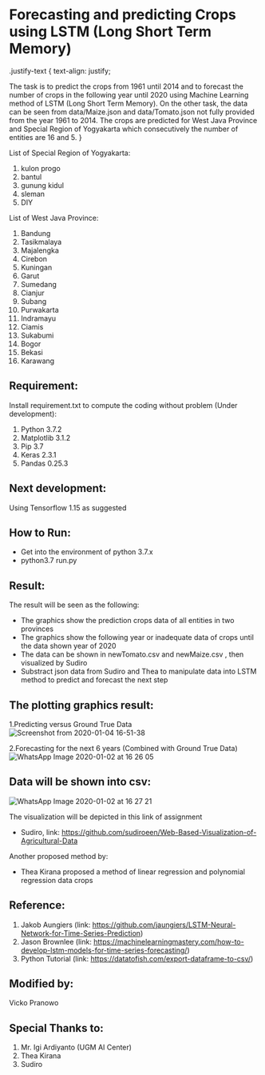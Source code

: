 # Forecasting and predicting Crops using LSTM (Long Short Term Memory)

.justify-text {
	text-align: justify;
	
The task is to predict the crops from 1961 until 2014 and to forecast the number of crops in the following year until 2020 using Machine Learning method of LSTM (Long Short Term Memory). On the other task, the data can be seen from data/Maize.json and data/Tomato.json not fully provided from the year 1961 to 2014. The crops are predicted for West Java Province and Special Region of Yogyakarta which consecutively the number of entities are 16 and 5.
}

List of Special Region of Yogyakarta:
1. kulon progo
2. bantul
3. gunung kidul
4. sleman
5. DIY

List of West Java Province:
1. Bandung
2. Tasikmalaya
3. Majalengka
4. Cirebon
5. Kuningan 
6. Garut
7. Sumedang
8. Cianjur
9. Subang
10. Purwakarta
11. Indramayu
12. Ciamis
13. Sukabumi
14. Bogor
15. Bekasi
16. Karawang

## Requirement:
Install requirement.txt to compute the coding without problem (Under development):
1. Python 3.7.2
2. Matplotlib 3.1.2
3. Pip 3.7
4. Keras 2.3.1
5. Pandas 0.25.3

## Next development:
Using Tensorflow 1.15 as suggested

## How to Run:
- Get into the environment of python 3.7.x
- python3.7 run.py

## Result:
The result will be seen as the following: 
- The graphics show the prediction crops data of all entities in two provinces
- The graphics show the following year or inadequate data of crops until the data shown year of 2020
- The data can be shown in newTomato.csv and newMaize.csv , then visualized by Sudiro
- Substract json data from Sudiro and Thea to manipulate data into LSTM method to predict and forecast the next step

## The plotting graphics result:
1.Predicting versus Ground True Data<br/>
![Screenshot from 2020-01-04 16-51-38](https://user-images.githubusercontent.com/33710222/71764016-2c2a2680-2f15-11ea-9f02-b70d70c9ad7b.png)

2.Forecasting for the next 6 years (Combined with Ground True Data) </br>
![WhatsApp Image 2020-01-02 at 16 26 05](https://user-images.githubusercontent.com/33710222/71764081-bb373e80-2f15-11ea-8d13-3ee52f0258ab.jpeg)

## Data will be shown into csv:
![WhatsApp Image 2020-01-02 at 16 27 21](https://user-images.githubusercontent.com/33710222/71764103-02bdca80-2f16-11ea-9ea9-86f81f7de9ba.jpeg)

The visualization will be depicted in this link of assignment 
- Sudiro, link: https://github.com/sudiroeen/Web-Based-Visualization-of-Agricultural-Data

Another proposed method by:
- Thea Kirana proposed a method of linear regression and polynomial regression data crops

## Reference:
1. Jakob Aungiers (link: https://github.com/jaungiers/LSTM-Neural-Network-for-Time-Series-Prediction)
2. Jason Brownlee (link: https://machinelearningmastery.com/how-to-develop-lstm-models-for-time-series-forecasting/)
3. Python Tutorial (link: https://datatofish.com/export-dataframe-to-csv/)

## Modified by:
Vicko Pranowo

## Special Thanks to:
1. Mr. Igi Ardiyanto (UGM AI Center)
2. Thea Kirana
3. Sudiro


